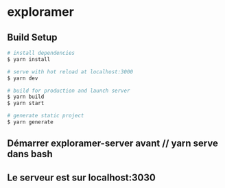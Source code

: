 # exploramer

## Build Setup

```bash
# install dependencies
$ yarn install

# serve with hot reload at localhost:3000
$ yarn dev

# build for production and launch server
$ yarn build
$ yarn start

# generate static project
$ yarn generate
```

## Démarrer exploramer-server avant // yarn serve dans bash

## Le serveur est sur localhost:3030
